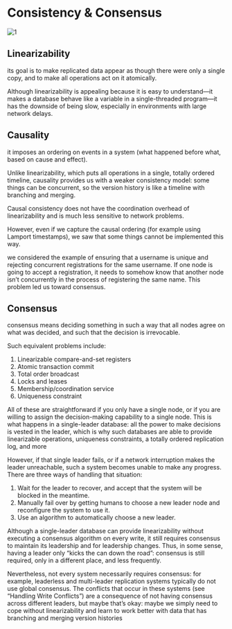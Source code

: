 # Consistency & Consensus

![1](https://www.safaribooksonline.com/library/view/designing-data-intensive-applications/9781491903063/assets/ch09-map-ebook.png)

## Linearizability

its goal is to make replicated data appear as though there were only a single copy, and to make all operations act on it atomically.

Although linearizability is appealing because it is easy to understand—it makes a database behave like a variable in a single-threaded program—it has the downside of being slow, especially in environments with large network delays.

## Causality
it imposes an ordering on events in a system (what happened before what, based on cause and effect).

Unlike linearizability, which puts all operations in a single, totally ordered timeline, causality provides us with a weaker consistency model: some things can be concurrent, so the version history is like a timeline with branching and merging.

Causal consistency does not have the coordination overhead of linearizability and is much less sensitive to network problems.

However, even if we capture the causal ordering (for example using Lamport timestamps), we saw that some things cannot be implemented this way.

we considered the example of ensuring that a username is unique and rejecting concurrent registrations for the same username. If one node is going to accept a registration, it needs to somehow know that another node isn’t concurrently in the process of registering the same name. This problem led us toward consensus.

## Consensus
consensus means deciding something in such a way that all nodes agree on what was decided, and such that the decision is irrevocable.

Such equivalent problems include:

1. Linearizable compare-and-set registers
2. Atomic transaction commit
3. Total order broadcast
4. Locks and leases
5. Membership/coordination service
6. Uniqueness constraint

All of these are straightforward if you only have a single node, or if you are willing to assign the decision-making capability to a single node. This is what happens in a single-leader database: all the power to make decisions is vested in the leader, which is why such databases are able to provide linearizable operations, uniqueness constraints, a totally ordered replication log, and more

However, if that single leader fails, or if a network interruption makes the leader unreachable, such a system becomes unable to make any progress.
There are three ways of handling that situation:

1. Wait for the leader to recover, and accept that the system will be blocked in the meantime.
2. Manually fail over by getting humans to choose a new leader node and reconfigure the system to use it.
3. Use an algorithm to automatically choose a new leader.

Although a single-leader database can provide linearizability without executing a consensus algorithm on every write, it still requires consensus to maintain its leadership and for leadership changes. Thus, in some sense, having a leader only “kicks the can down the road”: consensus is still required, only in a different place, and less frequently.

Nevertheless, not every system necessarily requires consensus: for example, leaderless and multi-leader replication systems typically do not use global consensus. The conflicts that occur in these systems (see “Handling Write Conflicts”) are a consequence of not having consensus across different leaders, but maybe that’s okay: maybe we simply need to cope without linearizability and learn to work better with data that has branching and merging version histories
